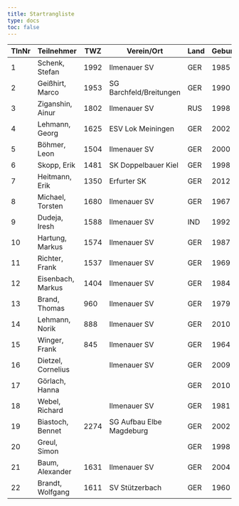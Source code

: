 ```yaml
---
title: Startrangliste   
type: docs
toc: false
---
```


| TlnNr | Teilnehmer       | TWZ  | Verein/Ort                  | Land | Geburt |
|-------|------------------|------|-----------------------------|------|--------|
| 1     | Schenk, Stefan   | 1992 | Ilmenauer SV                | GER  | 1985   |
| 2     | Geißhirt, Marco  | 1953 | SG Barchfeld/Breitungen     | GER  | 1990   |
| 3     | Ziganshin, Ainur | 1802 | Ilmenauer SV                | RUS  | 1998   |
| 4     | Lehmann, Georg   | 1625 | ESV Lok Meiningen           | GER  | 2002   |
| 5     | Böhmer, Leon     | 1504 | Ilmenauer SV                | GER  | 2000   |
| 6     | Skopp, Erik      | 1481 | SK Doppelbauer Kiel         | GER  | 1998   |
| 7     | Heitmann, Erik   | 1350 | Erfurter SK                 | GER  | 2012   |
| 8     | Michael, Torsten | 1680 | Ilmenauer SV                | GER  | 1967   |
| 9     | Dudeja, Iresh    | 1588 | Ilmenauer SV                | IND  | 1992   |
| 10    | Hartung, Markus  | 1574 | Ilmenauer SV                | GER  | 1987   |
| 11    | Richter, Frank   | 1537 | Ilmenauer SV                | GER  | 1969   |
| 12    | Eisenbach, Markus| 1404 | Ilmenauer SV                | GER  | 1984   |
| 13    | Brand, Thomas    | 960  | Ilmenauer SV                | GER  | 1979   |
| 14    | Lehmann, Norik   | 888  | Ilmenauer SV                | GER  | 2010   |
| 15    | Winger, Frank    | 845  | Ilmenauer SV                | GER  | 1964   |
| 16    | Dietzel, Cornelius|     | Ilmenauer SV                | GER  | 2009   |
| 17    | Görlach, Hanna   |      |                             | GER  | 2010   |
| 18    | Webel, Richard   |      | Ilmenauer SV                | GER  | 1981   |
| 19    | Biastoch, Bennet | 2274 | SG Aufbau Elbe Magdeburg    | GER  | 2002   |
| 20    | Greul, Simon     |      |                             | GER  | 1998   |
| 21    | Baum, Alexander  | 1631 | Ilmenauer SV                | GER  | 2004   |
| 22    | Brandt, Wolfgang | 1611 | SV Stützerbach              | GER  | 1960   |
